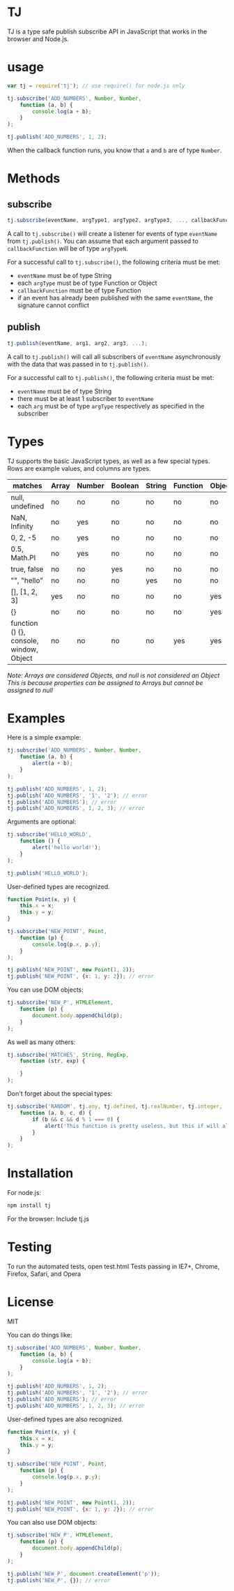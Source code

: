 # TJ


TJ is a type safe publish subscribe API in JavaScript that works in the browser and Node.js.


# usage

```javascript
var tj = require('tj'); // use require() for node.js only

tj.subscribe('ADD_NUMBERS', Number, Number,
    function (a, b) {
        console.log(a + b);
    }
);

tj.publish('ADD_NUMBERS', 1, 2);
```

When the callback function runs, you know that `a` and `b` are of type `Number`.





# Methods
## subscribe
```javascript
tj.subscribe(eventName, argType1, argType2, argType3, ..., callbackFunction);
```
A call to `tj.subscribe()` will create a listener for events of type `eventName` from `tj.publish()`. You can assume that each argument passed to `callbackFunction` will be of type `argTypeN`.

For a successful call to `tj.subscribe()`, the following criteria must be met:
- `eventName` must be of type String
- each `argType` must be of type Function or Object
- `callbackFunction` must be of type Function
- if an event has already been published with the same `eventName`, the signature cannot conflict


## publish
```javascript
tj.publish(eventName, arg1, arg2, arg3, ...);
```
A call to `tj.publish()` will call all subscribers of `eventName` asynchronously with the data that was passed in to `tj.publish()`.

For a successful call to `tj.publish()`, the following criteria must be met:
- `eventName` must be of type String
- there must be at least 1 subscriber to `eventName`
- each `arg` must be of type `argType` respectively as specified in the subscriber



# Types
TJ supports the basic JavaScript types, as well as a few special types. Rows are example values, and columns are types.

|matches                                 | **Array** | **Number** | **Boolean** | **String** | **Function** | **Object** | **tj.any** | **tj.defined** | **tj.realNumber** | **tj.integer** |
| -------------------------------------- | --------- | ---------- | ----------- | ---------- | ------------ | ---------- | ---------- | -------------- | ----------------- | -------------- |
|null, undefined                         |   no      |   no       |   no        |   no       |   no         |   no       |   yes      |   no           |   no              |   no           |
|NaN, Infinity                           |   no      |   yes      |   no        |   no       |   no         |   no       |   yes      |   no           |   no              |   no           |
|0, 2, -5                                |   no      |   yes      |   no        |   no       |   no         |   no       |   yes      |   yes          |   yes             |   yes          |
|0.5, Math.PI                            |   no      |   yes      |   no        |   no       |   no         |   no       |   yes      |   yes          |   yes             |   no           |
|true, false                             |   no      |   no       |   yes       |   no       |   no         |   no       |   yes      |   yes          |   no              |   no           |
|"", "hello"                             |   no      |   no       |   no        |   yes      |   no         |   no       |   yes      |   yes          |   no              |   no           |
|[], [1, 2, 3]                           |   yes     |   no       |   no        |   no       |   no         |   yes      |   yes      |   yes          |   no              |   no           |
|{}                                      |   no      |   no       |   no        |   no       |   no         |   yes      |   yes      |   yes          |   no              |   no           |
|function () {}, console, window, Object |   no      |   no       |   no        |   no       |   yes        |   yes      |   yes      |   yes          |   no              |   no           |

*Note: Arrays are considered Objects, and null is not considered an Object*
*This is because properties can be assigned to Arrays but cannot be assigned to null*

# Examples
Here is a simple example:
```javascript
tj.subscribe('ADD_NUMBERS', Number, Number,
    function (a, b) {
        alert(a + b);
    }
);

tj.publish('ADD_NUMBERS', 1, 2);
tj.publish('ADD_NUMBERS', '1', '2'); // error
tj.publish('ADD_NUMBERS'); // error
tj.publish('ADD_NUMBERS', 1, 2, 3); // error
```

Arguments are optional:
```javascript
tj.subscribe('HELLO_WORLD',
    function () {
        alert('hello world!');
    }
);

tj.publish('HELLO_WORLD');
```

User-defined types are recognized.
```javascript
function Point(x, y) {
    this.x = x;
    this.y = y;
}

tj.subscribe('NEW_POINT', Point,
    function (p) {
        console.log(p.x, p.y);
    }
);

tj.publish('NEW_POINT', new Point(1, 2));
tj.publish('NEW_POINT', {x: 1, y: 2}); // error
```

You can use DOM objects:
```javascript
tj.subscribe('NEW_P', HTMLElement,
    function (p) {
        document.body.appendChild(p);
    }
);
```

As well as many others:
```javascript
tj.subscribe('MATCHES', String, RegExp,
    function (str, exp) {

    }
);
```

Don't forget about the special types:
```javascript
tj.subscribe('RANDOM', tj.any, tj.defined, tj.realNumber, tj.integer,
    function (a, b, c, d) {
        if (b && c && d % 1 === 0) {
            alert('This function is pretty useless, but this if will always pass');
        }
    }
);
```

# Installation
For node.js:
```sh
npm install tj
```
For the browser:
Include tj.js

# Testing
To run the automated tests, open test.html
Tests passing in IE7+, Chrome, Firefox, Safari, and Opera

# License
MIT



























You can do things like:
```javascript
tj.subscribe('ADD_NUMBERS', Number, Number,
    function (a, b) {
        console.log(a + b);
    }
);

tj.publish('ADD_NUMBERS', 1, 2);
tj.publish('ADD_NUMBERS', '1', '2'); // error
tj.publish('ADD_NUMBERS'); // error
tj.publish('ADD_NUMBERS', 1, 2, 3); // error
```

User-defined types are also recognized.
```javascript
function Point(x, y) {
    this.x = x;
    this.y = y;
}

tj.subscribe('NEW_POINT', Point,
    function (p) {
        console.log(p.x, p.y);
    }
);

tj.publish('NEW_POINT', new Point(1, 2));
tj.publish('NEW_POINT', {x: 1, y: 2}); // error
```

You can also use DOM objects:
```javascript
tj.subscribe('NEW_P', HTMLElement,
    function (p) {
        document.body.appendChild(p);
    }
);

tj.publish('NEW_P', document.createElement('p'));
tj.publish('NEW_P', {}); // error
```
